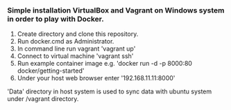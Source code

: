 ### Simple installation VirtualBox and Vagrant on Windows system in order to play with Docker.

1. Create directory and clone this repository.
2. Run docker.cmd as Administrator.
3. In command line run vagrant 'vagrant up'
4. Connect to virtual machine 'vagrant ssh'
5. Run example container image e.g. 'docker run -d -p 8000:80 docker/getting-started'
6. Under your host web browser enter '192.168.11.11:8000'

'Data' directory in host system is used to sync data with ubuntu system under /vagrant directory.

